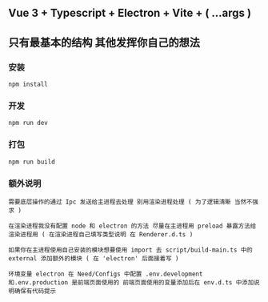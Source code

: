 ## Vue 3 + Typescript + Electron + Vite + ( ...args )
## 只有最基本的结构 其他发挥你自己的想法
### 安装
```
npm install
```

### 开发
```
npm run dev
```

### 打包
```
npm run build
```

### 额外说明
```
需要底层操作的通过 Ipc 发送给主进程去处理 别用渲染进程处理 ( 为了逻辑清晰 当然不强求 )

在渲染进程我没有配置 node 和 electron 的方法 尽量在主进程用 preload 暴露方法给渲染进程用 ( 在渲染进程自己填写类型说明 在 Renderer.d.ts )
```

```
如果你在主进程使用自己安装的模块想要使用 import 去 script/build-main.ts 中的 external 添加额外的模块 ( 在 'electron' 后面接着写 )
```

```
环境变量 electron 在 Need/Configs 中配置 .env.development 和.env.production 是前端页面使用的 前端页面使用的变量添加后在 env.d.ts 中添加说明确保有代码提示
```